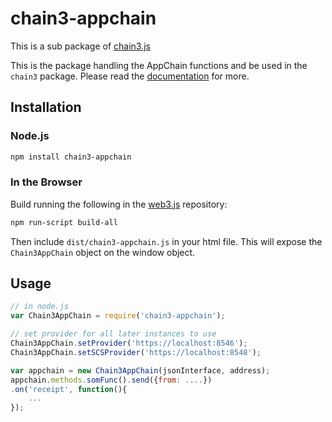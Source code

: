 # chain3-appchain

This is a sub package of [chain3.js][repo]

This is the package handling the AppChain functions and be used in the `chain3` package.
Please read the [documentation][docs] for more.

## Installation

### Node.js

```bash
npm install chain3-appchain
```

### In the Browser

Build running the following in the [web3.js][repo] repository:

```bash
npm run-script build-all
```

Then include `dist/chain3-appchain.js` in your html file.
This will expose the `Chain3AppChain` object on the window object.


## Usage

```js
// in node.js
var Chain3AppChain = require('chain3-appchain');

// set provider for all later instances to use
Chain3AppChain.setProvider('https://localhost:8546');
Chain3AppChain.setSCSProvider('https://localhost:8548');

var appchain = new Chain3AppChain(jsonInterface, address);
appchain.methods.somFunc().send({from: ....})
.on('receipt', function(){
    ...
});
```


[docs]: https://moacdocs-chn.readthedocs.io/zh_CN/latest/moac/js/index.html
[repo]: https://github.com/MOACChain/chain3/tree/1.x


